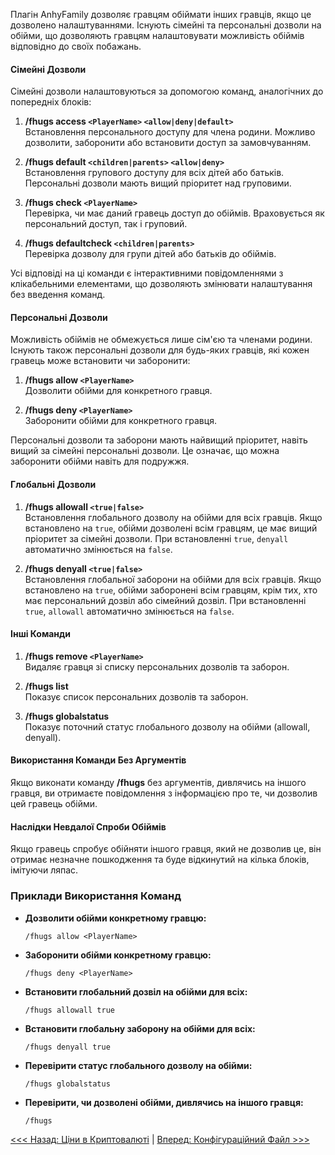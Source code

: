 Плагін AnhyFamily дозволяє гравцям обіймати інших гравців, якщо це дозволено налаштуваннями. Існують сімейні та персональні дозволи на обійми, що дозволяють гравцям налаштовувати можливість обіймів відповідно до своїх побажань.

#### Сімейні Дозволи

Сімейні дозволи налаштовуються за допомогою команд, аналогічних до попередніх блоків:

1. **/fhugs access `<PlayerName>` `<allow|deny|default>`**  
   Встановлення персонального доступу для члена родини. Можливо дозволити, заборонити або встановити доступ за замовчуванням.

2. **/fhugs default `<children|parents>` `<allow|deny>`**  
   Встановлення групового доступу для всіх дітей або батьків. Персональні дозволи мають вищий пріоритет над груповими.

3. **/fhugs check `<PlayerName>`**  
   Перевірка, чи має даний гравець доступ до обіймів. Враховується як персональний доступ, так і груповий.

4. **/fhugs defaultcheck `<children|parents>`**  
   Перевірка дозволу для групи дітей або батьків до обіймів.

Усі відповіді на ці команди є інтерактивними повідомленнями з клікабельними елементами, що дозволяють змінювати налаштування без введення команд.

#### Персональні Дозволи

Можливість обіймів не обмежується лише сім'єю та членами родини. Існують також персональні дозволи для будь-яких гравців, які кожен гравець може встановити чи заборонити:

1. **/fhugs allow `<PlayerName>`**  
   Дозволити обійми для конкретного гравця.

2. **/fhugs deny `<PlayerName>`**  
   Заборонити обійми для конкретного гравця.

Персональні дозволи та заборони мають найвищий пріоритет, навіть вищий за сімейні персональні дозволи. Це означає, що можна заборонити обійми навіть для подружжя.

#### Глобальні Дозволи

1. **/fhugs allowall `<true|false>`**  
   Встановлення глобального дозволу на обійми для всіх гравців. Якщо встановлено на `true`, обійми дозволені всім гравцям, це має вищий пріоритет за сімейні дозволи. При встановленні `true`, `denyall` автоматично змінюється на `false`.

2. **/fhugs denyall `<true|false>`**  
   Встановлення глобальної заборони на обійми для всіх гравців. Якщо встановлено на `true`, обійми заборонені всім гравцям, крім тих, хто має персональний дозвіл або сімейний дозвіл. При встановленні `true`, `allowall` автоматично змінюється на `false`.

#### Інші Команди

1. **/fhugs remove `<PlayerName>`**  
   Видаляє гравця зі списку персональних дозволів та заборон.

2. **/fhugs list**  
   Показує список персональних дозволів та заборон.

3. **/fhugs globalstatus**  
   Показує поточний статус глобального дозволу на обійми (allowall, denyall).

#### Використання Команди Без Аргументів

Якщо виконати команду **/fhugs** без аргументів, дивлячись на іншого гравця, ви отримаєте повідомлення з інформацією про те, чи дозволив цей гравець обійми.

#### Наслідки Невдалої Спроби Обіймів

Якщо гравець спробує обійняти іншого гравця, який не дозволив це, він отримає незначне пошкодження та буде відкинутий на кілька блоків, імітуючи ляпас.

### Приклади Використання Команд

- **Дозволити обійми конкретному гравцю:**
  ```
  /fhugs allow <PlayerName>
  ```

- **Заборонити обійми конкретному гравцю:**
  ```
  /fhugs deny <PlayerName>
  ```

- **Встановити глобальний дозвіл на обійми для всіх:**
  ```
  /fhugs allowall true
  ```

- **Встановити глобальну заборону на обійми для всіх:**
  ```
  /fhugs denyall true
  ```

- **Перевірити статус глобального дозволу на обійми:**
  ```
  /fhugs globalstatus
  ```

- **Перевірити, чи дозволені обійми, дивлячись на іншого гравця:**
  ```
  /fhugs
  ```

[<<< Назад: Ціни в Криптовалюті](crypto.md) | [Вперед: Конфігураційний Файл >>>](config.md)